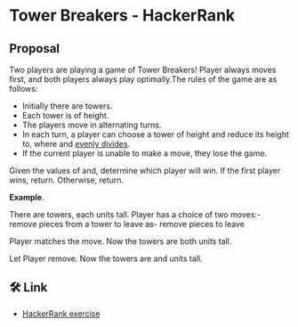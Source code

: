 # Tower Breakers - HackerRank
## Proposal
Two players are playing a game of Tower Breakers! Player always moves first, and both players always play optimally.The rules of the game are as follows:

- Initially there are towers.
- Each tower is of height.
- The players move in alternating turns.
- In each turn, a player can choose a tower of height and reduce its height to, where and [evenly divides](https://en.wiktionary.org/wiki/evenly_divisible).
- If the current player is unable to make a move, they lose the game.

Given the values of and, determine which player will win. If the first player wins, return. Otherwise, return.

**Example**.

There are towers, each units tall. Player has a choice of two moves:- remove pieces from a tower to leave as- remove pieces to leave

Player matches the move. Now the towers are both units tall.

Let Player remove. Now the towers are and units tall.

## 🛠 Link
- [HackerRank exercise](https://www.hackerrank.com/challenges/tower-breakers-1/problem?h_r=internal-search)



